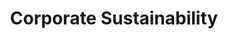 ---
type: "module"
title: "Corporate Sustainability"
description: "Learn the basics of corporate sustainability and its importance in cloud computing."
weight: 1
tags: [sustainability, cloud]
level: "beginner"
categories: "compliance"
---